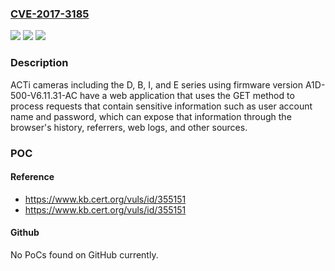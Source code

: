 ### [CVE-2017-3185](https://cve.mitre.org/cgi-bin/cvename.cgi?name=CVE-2017-3185)
![](https://img.shields.io/static/v1?label=Product&message=ACTi%20D%2C%20B%2C%20I%2C%20and%20E%20series%20cameras&color=blue)
![](https://img.shields.io/static/v1?label=Version&message=n%2Fa&color=blue)
![](https://img.shields.io/static/v1?label=Vulnerability&message=CWE-598%3A%20Information%20Exposure%20Through%20Query%20Strings%20in%20GET%20Request&color=brighgreen)

### Description

ACTi cameras including the D, B, I, and E series using firmware version A1D-500-V6.11.31-AC have a web application that uses the GET method to process requests that contain sensitive information such as user account name and password, which can expose that information through the browser's history, referrers, web logs, and other sources.

### POC

#### Reference
- https://www.kb.cert.org/vuls/id/355151
- https://www.kb.cert.org/vuls/id/355151

#### Github
No PoCs found on GitHub currently.

